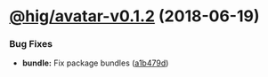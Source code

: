 <a name="@hig/avatar-v0.1.2"></a>
# [@hig/avatar-v0.1.2](https://github.com/Autodesk/hig/compare/@hig/avatar@0.1.1...@hig/avatar@0.1.2) (2018-06-19)


### Bug Fixes

* **bundle:** Fix package bundles ([a1b479d](https://github.com/Autodesk/hig/commit/a1b479d))

